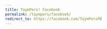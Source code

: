 ```yaml
---
title: TaymPers! Facebook
permalink: /taympers/facebook/
redirect_to: https://facebook.com/TaymPersFB
---
```

